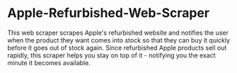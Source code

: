 # Apple-Refurbished-Web-Scraper
This web scraper scrapes Apple's refurbished website and notifies the user when the product they want comes into stock so that they can buy it quickly before it goes out of stock again. Since refurbished Apple products sell out rapidly, this scraper helps you stay on top of it - notifying you the exact minute it becomes available.
